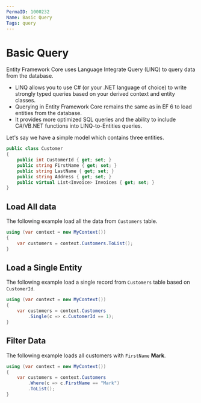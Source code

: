 ```yaml
---
PermaID: 1000232
Name: Basic Query
Tags: query
---
```


# Basic Query

Entity Framework Core uses Language Integrate Query (LINQ) to query data from the database. 

 - LINQ allows you to use C# (or your .NET language of choice) to write strongly typed queries based on your derived context and entity classes.
 - Querying in Entity Framework Core remains the same as in EF 6 to load entities from the database. 
 - It provides more optimized SQL queries and the ability to include C#/VB.NET functions into LINQ-to-Entities queries.

Let's say we have a simple model which contains three entities.

```csharp
public class Customer
{
    public int CustomerId { get; set; }
    public string FirstName { get; set; }
    public string LastName { get; set; }
    public string Address { get; set; }
    public virtual List<Invoice> Invoices { get; set; }
}
```

## Load All data

The following example load all the data from `Customers` table.

```csharp
using (var context = new MyContext())
{
    var customers = context.Customers.ToList();
}
```

## Load a Single Entity

The following example load a single record from `Customers` table based on `CustomerId`.

```csharp
using (var context = new MyContext())
{
    var customers = context.Customers
        .Single(c => c.CustomerId == 1);
}
```

## Filter Data

The following example loads all customers with `FirstName` **Mark**.

```csharp
using (var context = new MyContext())
{
    var customers = context.Customers
        .Where(c => c.FirstName == "Mark")
        .ToList();
}
```
